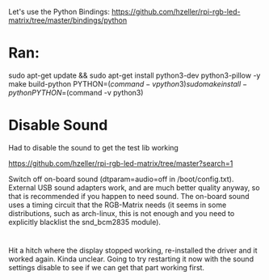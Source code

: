 Let's use the Python Bindings:
https://github.com/hzeller/rpi-rgb-led-matrix/tree/master/bindings/python

# Ran:
sudo apt-get update && sudo apt-get install python3-dev python3-pillow -y
make build-python PYTHON=$(command -v python3)
sudo make install-python PYTHON=$(command -v python3)

# Disable Sound
Had to disable the sound to get the test lib working

https://github.com/hzeller/rpi-rgb-led-matrix/tree/master?search=1

Switch off on-board sound (dtparam=audio=off in /boot/config.txt). External USB sound adapters work, and are much better quality anyway, so that is recommended if you happen to need sound. The on-board sound uses a timing circuit that the RGB-Matrix needs (it seems in some distributions, such as arch-linux, this is not enough and you need to explicitly blacklist the snd_bcm2835 module).


# 

Hit a hitch where the display stopped working, re-installed the driver and it worked again.  Kinda unclear.  Going to try restarting it now with the sound settings disable to see if we can get that part working first.
